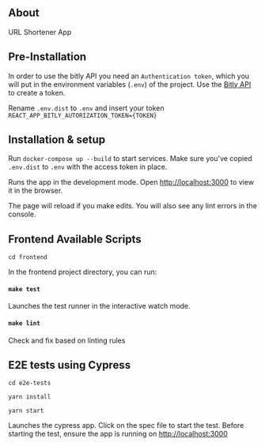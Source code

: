 ## About

URL Shortener App

## Pre-Installation

In order to use the bitly API you need an `Authentication token`, which you will put in the environment variables (`.env`) of the project. Use the [Bitly API](https://dev.bitly.com/docs/getting-started/authentication/) to create a token. 

Rename `.env.dist` to `.env` and insert your token
`REACT_APP_BITLY_AUTORIZATION_TOKEN={TOKEN}`

## Installation & setup

Run `docker-compose up --build` to start services. Make sure you've copied `.env.dist` to `.env` with the access token in place.

Runs the app in the development mode.
Open [http://localhost:3000](http://localhost:3000) to view it in the browser.

The page will reload if you make edits.
You will also see any lint errors in the console.

## Frontend Available Scripts

`cd frontend`

In the frontend project directory, you can run:

#### `make test`

Launches the test runner in the interactive watch mode.

#### `make lint`

Check and fix based on linting rules


## E2E tests using Cypress

`cd e2e-tests`

`yarn install`

`yarn start`

Launches the cypress app. Click on the spec file to start the test. Before starting the test, ensure the app is running on [http://localhost:3000](http://localhost:3000)
